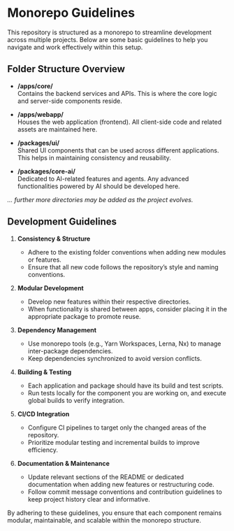 # Monorepo Guidelines

This repository is structured as a monorepo to streamline development across multiple projects. Below are some basic guidelines to help you navigate and work effectively within this setup.

## Folder Structure Overview

- **/apps/core/**  
  Contains the backend services and APIs. This is where the core logic and server-side components reside.

- **/apps/webapp/**  
  Houses the web application (frontend). All client-side code and related assets are maintained here.

- **/packages/ui/**  
  Shared UI components that can be used across different applications. This helps in maintaining consistency and reusability.

- **/packages/core-ai/**  
  Dedicated to AI-related features and agents. Any advanced functionalities powered by AI should be developed here.

*... further more directories may be added as the project evolves.*

## Development Guidelines

1. **Consistency & Structure**  
   - Adhere to the existing folder conventions when adding new modules or features.
   - Ensure that all new code follows the repository’s style and naming conventions.

2. **Modular Development**  
   - Develop new features within their respective directories.
   - When functionality is shared between apps, consider placing it in the appropriate package to promote reuse.

3. **Dependency Management**  
   - Use monorepo tools (e.g., Yarn Workspaces, Lerna, Nx) to manage inter-package dependencies.
   - Keep dependencies synchronized to avoid version conflicts.

4. **Building & Testing**  
   - Each application and package should have its build and test scripts.
   - Run tests locally for the component you are working on, and execute global builds to verify integration.

5. **CI/CD Integration**  
   - Configure CI pipelines to target only the changed areas of the repository.
   - Prioritize modular testing and incremental builds to improve efficiency.

6. **Documentation & Maintenance**  
   - Update relevant sections of the README or dedicated documentation when adding new features or restructuring code.
   - Follow commit message conventions and contribution guidelines to keep project history clear and informative.

By adhering to these guidelines, you ensure that each component remains modular, maintainable, and scalable within the monorepo structure.

